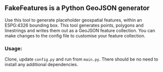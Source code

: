 ## FakeFeatures is a Python GeoJSON generator
Use this tool to generate placeholder geospatial features, within an ESPG:4326 bounding box.
This tool generates points, polygons and linestrings and writes them out as a GeoJSON feature collection.
You can make changes to the config file to customise your feature collection.

### Usage:
Clone, update `config.py` and run from `main.py`. There should be no need to install any additional dependencies.



